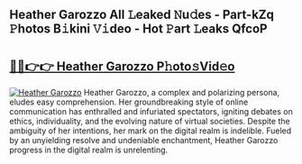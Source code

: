 ## Heather Garozzo All 𝙻eaked 𝙽u𝚍es - Part-kZq 𝙿hotos B𝚒kini 𝚅𝚒deo - Hot 𝙿art 𝙻eaks QfcoP

# <h2><a href="http://ld1ac8.urlbe.top/?page=Heather+Garozzo">🔗🔗👉👉 Heather Garozzo P𝚑oto𝚜Vid𝚎o</a></h2>

[![Heather Garozzo](https://i.imgur.com/eBuTRDB.gif)](http://ld1ac8.urlbe.top/?page=Heather+Garozzo)
Heather Garozzo, a complex and polarizing persona, eludes easy comprehension. Her groundbreaking style of online communication has enthralled and infuriated spectators, igniting debates on ethics, individuality, and the evolving nature of virtual societies. Despite the ambiguity of her intentions, her mark on the digital realm is indelible. Fueled by an unyielding resolve and undeniable enchantment, Heather Garozzo progress in the digital realm is unrelenting.
